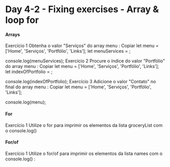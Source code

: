 # Day 4-2 - Fixing exercises - Array & loop for

#### Arrays

Exercício 1
Obtenha o valor "Serviços" do array menu :
Copiar
let menu = ['Home', 'Serviços', 'Portfólio', 'Links'];
let menuServices = ;

console.log(menuServices);
Exercício 2
Procure o índice do valor "Portfólio" do array menu :
Copiar
let menu = ['Home', 'Serviços', 'Portfólio', 'Links'];
let indexOfPortfolio = ;

console.log(indexOfPortfolio);
Exercício 3
Adicione o valor "Contato" no final do array menu :
Copiar
let menu = ['Home', 'Serviços', 'Portfólio', 'Links'];

console.log(menu);

#### For

Exercício 1
Utilize o for para imprimir os elementos da lista groceryList com o console.log() 

#### For/of

Exercício 1
Utilize o for/of para imprimir os elementos da lista names com o console.log() :

